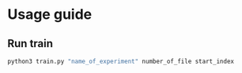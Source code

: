 # Usage guide

## Run train

```bash
python3 train.py "name_of_experiment" number_of_file start_index
```

